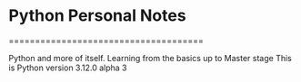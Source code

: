 # Python Personal Notes
=====================================

Python and more of itself. Learning from the basics up to Master stage
This is Python version 3.12.0 alpha 3

